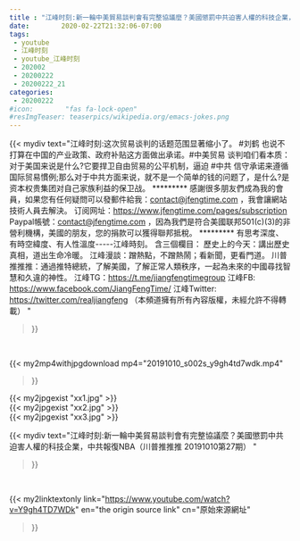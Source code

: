 ```yaml
---
title : "江峰时刻:新一輪中美貿易談判會有完整協議麼？美國懲罰中共迫害人權的科技企業，中共報復NBA（川普推推推 20191010第27期） "
date:        2020-02-22T21:32:06-07:00
tags:
 - youtube
 - 江峰时刻
 - youtube_江峰时刻
 - 202002
 - 20200222
 - 20200222_21
categories:
 - 20200222
#icon:        "fas fa-lock-open"
#resImgTeaser: teaserpics/wikipedia.org/emacs-jokes.png
---
```


{{< mydiv text="江峰时刻:这次贸易谈判的话题范围显著缩小了。 #刘鹤 也说不打算在中国的产业政策、政府补贴这方面做出承诺。#中美贸易 谈判咱们看本质：对于美国来说是什么?它要捍卫自由贸易的公平机制，逼迫 #中共 信守承诺来遵循国际贸易慣例;那么对于中共方面来说，就不是一个简单的钱的问题了，是什么?是资本权贵集团对自己家族利益的保卫战。     ********* 感謝很多朋友們成為我的會員，如果您有任何疑問可以發郵件給我：contact@jfengtime.com ，我會讓網站技術人員去解決。 订阅网址：https://www.jfengtime.com/pages/subscription Paypal帳號：contact@jfengtime.com ，因為我們是符合美國联邦501(c)(3)的非營利機構，美國的朋友，您的捐款可以獲得聯邦抵稅。     ********* 有思考深度、有時空緯度、有人性溫度-----江峰時刻。 含三個欄目： 歷史上的今天：講出歷史真相，道出生命冷暖。 江峰漫談：蹭熱點，不蹭熱鬧；看新聞，更看門道。 川普推推推：通過推特總統，了解美國，了解正常人類秩序，一起為未來的中國尋找智慧和久違的神性。  江峰TG：https://t.me/jiangfengtimegroup 江峰FB: https://www.facebook.com/JiangFengTime/ 江峰Twitter: https://twitter.com/realjiangfeng （本頻道擁有所有內容版權，未經允許不得轉載） "
>}}
<br>


{{< my2mp4withjpgdownload mp4="20191010_s002s_y9gh4td7wdk.mp4"
>}}

{{< my2jpgexist "xx1.jpg" >}}<br>
{{< my2jpgexist "xx2.jpg" >}}<br>
{{< my2jpgexist "xx3.jpg" >}}<br>



{{< mydiv text="江峰时刻:新一輪中美貿易談判會有完整協議麼？美國懲罰中共迫害人權的科技企業，中共報復NBA（川普推推推 20191010第27期） "
>}}
<br>

{{< my2linktextonly link="https://www.youtube.com/watch?v=Y9gh4TD7WDk"
en="the origin source link" cn="原始來源網址"
>}}


<br>

